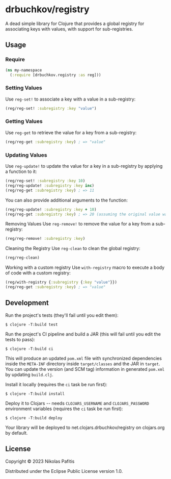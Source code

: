 # drbuchkov/registry

A dead simple library for Clojure that provides a global registry for associating keys with values, with support for
sub-registries.

## Usage

### Require

```clojure
(ns my-namespace
  (:require [drbuchkov.registry :as reg]))
```

### Setting Values

Use `reg-set!` to associate a key with a value in a sub-registry:

```clojure
(reg/reg-set! :subregistry :key "value")
```

### Getting Values

Use `reg-get` to retrieve the value for a key from a sub-registry:

```clojure 
(reg/reg-get :subregistry :key) ; => "value"
```

### Updating Values
Use `reg-update!` to update the value for a key in a sub-registry by applying a function to it:

```clojure 
(reg/reg-set! :subregistry :key 10)
(reg/reg-update! :subregistry :key inc)
(reg/reg-get :subregistry :key) ; => 11
```

You can also provide additional arguments to the function:

```clojure 
(reg/reg-update! :subregistry :key + 10)
(reg/reg-get :subregistry :key) ; => 20 (assuming the original value was 10)
```

Removing Values
Use `reg-remove!` to remove the value for a key from a sub-registry:

```clojure 
(reg/reg-remove! :subregistry :key)
```

Cleaning the Registry
Use `reg-clean` to clean the global registry:

```clojure
(reg/reg-clean)
```

Working with a custom registry
Use `with-registry` macro to execute a body of code with a custom registry:

```clojure 
(reg/with-registry {:subregistry {:key "value"}})
(reg/reg-get :subregistry :key) ; => "value"
```

## Development

Run the project's tests (they'll fail until you edit them):

    $ clojure -T:build test

Run the project's CI pipeline and build a JAR (this will fail until you edit the tests to pass):

    $ clojure -T:build ci

This will produce an updated `pom.xml` file with synchronized dependencies inside the `META-INF`
directory inside `target/classes` and the JAR in `target`. You can update the version (and SCM tag)
information in generated `pom.xml` by updating `build.clj`.

Install it locally (requires the `ci` task be run first):

    $ clojure -T:build install

Deploy it to Clojars -- needs `CLOJARS_USERNAME` and `CLOJARS_PASSWORD` environment
variables (requires the `ci` task be run first):

    $ clojure -T:build deploy

Your library will be deployed to net.clojars.drbuchkov/registry on clojars.org by default.

## License

Copyright © 2023 Nikolas Pafitis

Distributed under the Eclipse Public License version 1.0.
